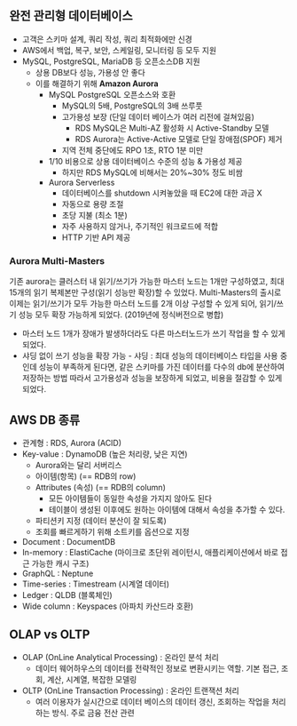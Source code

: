 ## 완전 관리형 데이터베이스

- 고객은 스키마 설계, 쿼리 작성, 쿼리 최적화에만 신경
- AWS에서 백업, 복구, 보안, 스케일링, 모니터링 등 모두 지원
- MySQL, PostgreSQL, MariaDB 등 오픈소스DB 지원
  - 상용 DB보다 성능, 가용성 안 좋다
  - 이를 해결하기 위해 **Amazon Aurora**
    - MySQL PostgreSQL 오픈소스와 호환
      - MySQL의 5배, PostgreSQL의 3배 쓰루풋
      - 고가용성 보장 (단일 데이터 베이스가 여러 리전에 걸쳐있음)
        - RDS MySQL은 Multi-AZ 활성화 시 Active-Standby 모델
        - RDS Aurora는 Active-Active 모델로 단일 장애점(SPOF) 제거
      - 지역 전체 중단에도 RPO 1초, RTO 1분 미만
    - 1/10 비용으로 상용 데이터베이스 수준의 성능 & 가용성 제공
      - 하지만 RDS MySQL에 비해서는 20%~30% 정도 비쌈
    - Aurora Serverless
      - 데이터베이스를 shutdown 시켜놓았을 때 EC2에 대한 과금 X
      - 자동으로 용량 조절
      - 초당 지불 (최소 1분)
      - 자주 사용하지 않거나, 주기적인 워크로드에 적합
      - HTTP 기반 API 제공

### Aurora Multi-Masters

기존 aurora는 클러스터 내 읽기/쓰기가 가능한 마스터 노드는 1개만 구성하였고, 최대 15개의 읽기 복제본만 구성(읽기 성능만 확장)할 수 있었다.
Multi-Masters의 출시로 이제는 읽기/쓰기가 모두 가능한 마스터 노드를 2개 이상 구성할 수 있게 되어, 읽기/쓰기 성능 모두 확장 가능하게 되었다. (2019년에 정식버전으로 병합)

- 마스터 노드 1개가 장애가 발생하더라도 다른 마스터노드가 쓰기 작업을 할 수 있게 되었다.
- 샤딩 없이 쓰기 성능을 확장 가능 - 샤딩 : 최대 성능의 데이터베이스 타입을 사용 중인데 성능이 부족하게 된다면, 같은 스키마를 가진 데이터를 다수의 db에 분산하여 저장하는 방법
  따라서 고가용성과 성능을 보장하게 되었고, 비용을 절감할 수 있게 되었다.

## AWS DB 종류

- 관계형 : RDS, Aurora (ACID)
- Key-value : DynamoDB (높은 처리량, 낮은 지연)
  - Aurora와는 달리 서버리스
  - 아이템(항목) (== RDB의 row)
  - Attributes (속성) (== RDB의 column)
    - 모든 아이템들이 동일한 속성을 가지지 않아도 된다
    - 테이블이 생성된 이후에도 원하는 아이템에 대해서 속성을 추가할 수 있다.
  - 파티션키 지정 (데이터 분산이 잘 되도록)
  - 조회를 빠르게하기 위해 소트키를 옵션으로 지정
- Document : DocumentDB
- In-memory : ElastiCache (마이크로 초단위 레이턴시, 애플리케이션에서 바로 접근 가능한 캐시 구조)
- GraphQL : Neptune
- Time-series : Timestream (시계열 데이터)
- Ledger : QLDB (블록체인)
- Wide column : Keyspaces (아파치 카산드라 호환)

## OLAP vs OLTP

- OLAP (OnLine Analytical Processing) : 온라인 분석 처리
  - 데이터 웨어하우스의 데이터를 전략적인 정보로 변환시키는 역할. 기본 접근, 조회, 계산, 시계열, 복잡한 모델링
- OLTP (OnLine Transaction Processing) : 온라인 트랜잭션 처리
  - 여러 이용자가 실시간으로 데이터 베이스의 데이터 갱신, 조회하는 작업을 처리하는 방식. 주로 금융 전산 관련
